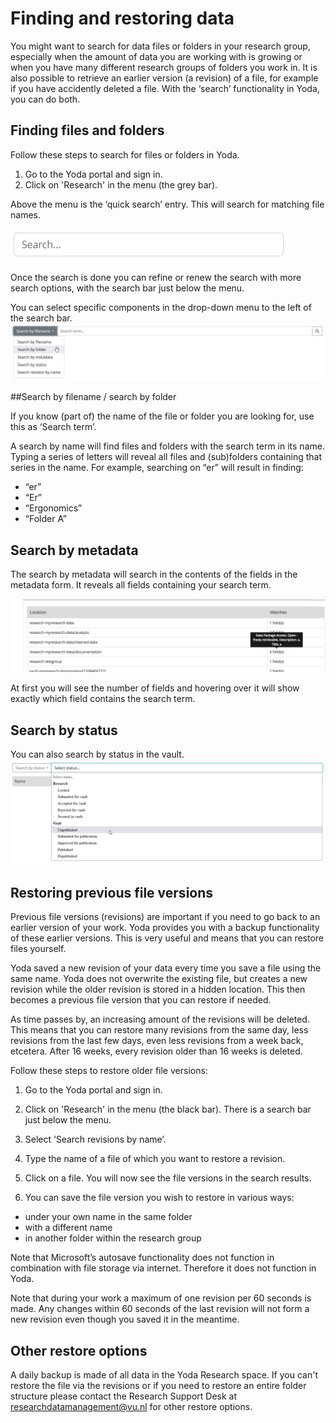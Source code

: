 # Finding and restoring data

You might want to search for data files or folders in your research group, especially when the amount of data you are working with is growing or when you have many different research groups of folders you work in. It is also possible to retrieve an earlier version (a revision) of a file, for example if you have accidently deleted a file. With the ‘search’ functionality in Yoda, you can do both.

## Finding files and folders

Follow these steps to search for files or folders in Yoda.

1) Go to the Yoda portal and sign in.
2) Click on 'Research' in the menu (the grey bar).

Above the menu is the ‘quick search’ entry. This will search for matching file names.

![](screenshots/fr-searchbar.png)

Once the search is done you can refine or renew the search with more search options, with the search bar just below the menu.

You can select specific components in the drop-down menu to the left of the search bar.
![](screenshots/fr-searchoptions.png)

##Search by filename / search by folder

If you know (part of) the name of the file or folder you are looking for, use this as ‘Search term’.

A search by name will find files and folders with the search term in its name. Typing a series of letters will reveal all files and (sub)folders containing that series in the name. For example, searching on “er” will result in finding:

- “er”
- “Er”
- “Ergonomics”
- “Folder A”

## Search by metadata

The search by metadata will search in the contents of the fields in the metadata form. It reveals all fields containing your search term.

![](screenshots/fr-searchmetadata.png)

At first you will see the number of fields and hovering over it will show exactly which field contains the search term.

## Search by status

You can also search by status in the vault.
![](screenshots/fr-searchstatus.png)

## Restoring previous file versions

Previous file versions (revisions) are important if you need to go back to an earlier version of your work. Yoda provides you with a backup functionality of these earlier versions. This is very useful and means that you can restore files yourself.

Yoda saved a new revision of your data every time you save a file using the same name. Yoda does not overwrite the existing file, but creates a new revision while the older revision is stored in a hidden location. This then becomes a previous file version that you can restore if needed.

As time passes by, an increasing amount of the revisions will be deleted. This means that you can restore many revisions from the same day, less revisions from the last few days, even less revisions from a week back, etcetera. After 16 weeks, every revision older than 16 weeks is deleted.

Follow these steps to restore older file versions:

1) Go to the Yoda portal and sign in.

2) Click on 'Research' in the menu (the black bar). There is a search bar just below the menu.

3) Select ‘Search revisions by name’.

4) Type the name of a file of which you want to restore a revision.

5) Click on a file. You will now see the file versions in the search results.

6) You can save the file version you wish to restore in various ways:
- under your own name in the same folder
- with a different name
- in another folder within the research group

Note that Microsoft’s autosave functionality does not function in combination with file storage via internet. Therefore it does not function in Yoda.

Note that during your work a maximum of one revision per 60 seconds is made. Any changes within 60 seconds of the last revision will not form a new revision even though you saved it in the meantime.

## Other restore options
A daily backup is made of all data in the Yoda Research space. 
If you can't restore the file via the revisions or if you need to restore an entire folder structure please contact
the Research Support Desk at researchdatamanagement@vu.nl for other restore options.  